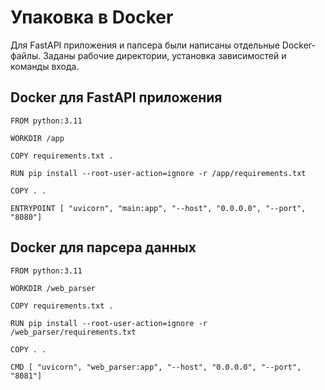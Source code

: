 # Упаковка в Docker

Для FastAPI приложения и папсера были написаны отдельные Docker-файлы. 
Заданы рабочие директории, установка зависимостей и команды входа.

## Docker для FastAPI приложения

    FROM python:3.11
    
    WORKDIR /app
    
    COPY requirements.txt .
    
    RUN pip install --root-user-action=ignore -r /app/requirements.txt
    
    COPY . .
    
    ENTRYPOINT [ "uvicorn", "main:app", "--host", "0.0.0.0", "--port", "8080"]


## Docker для парсера данных

    FROM python:3.11
    
    WORKDIR /web_parser
    
    COPY requirements.txt .
    
    RUN pip install --root-user-action=ignore -r /web_parser/requirements.txt
    
    COPY . .
    
    CMD [ "uvicorn", "web_parser:app", "--host", "0.0.0.0", "--port", "8081"]